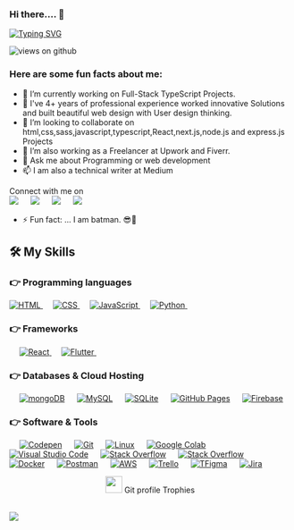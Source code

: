 


### Hi there.... 👋




[![Typing SVG](https://readme-typing-svg.herokuapp.com?font=Architects+Daughter&color=7AF79A&size=30&lines=Hey!+It's+Kal!;I'm+a+Full-Stack+Developer...;I'm+also+graphics+designer+.;And+I'm+a+proud+Ethiopian+ET)](https://git.io/typing-svg)

<img src="https://komarev.com/ghpvc/?username=daxsum&label=Views&color=brightgreen&style=flat-square" alt="views on github" />

<h3> Here are some fun facts about me: </h3>

- 🔭 I’m currently working on Full-Stack TypeScript Projects.
- 🌱 I've 4+ years of professional experience worked innovative Solutions and built beautiful web design with User design thinking.
- 👯 I’m looking to collaborate on html,css,sass,javascript,typescript,React,next.js,node.js and express.js Projects
- 🤔 I’m also working as a Freelancer at Upwork and Fiverr.
- 💬 Ask me about Programming or web development
- 📫 I am also a technical writer at Medium 
<!-- -  📰 Articles: 
	-	[Build Your Own Generative Adversarial Network (GAN) Using Pytorch](https://pub.towardsai.net/build-your-own-generative-adversarial-network-gan-using-pytorch-c367b8506987) 
	- [Dog Breed Classifier With PyTorch Using Transfer Learning](https://levelup.gitconnected.com/dog-breed-classifier-with-pytorch-using-transfer-learning-8f15af6f9010) -->

<p>Connect with me on
<br>	
<a target="_blank" href="https://www.linkedin.com/in/kalab-tenadeg-840a49217/"><img src="https://img.shields.io/badge/-LinkedIn-0077B5?style=for-the-badge&logo=Linkedin&logoColor=white"></img></a>
&emsp;
<a target="_blank" href="mailto:kalabtenadeg@yahoo.com"
><img src="https://img.shields.io/badge/-Gmail-D14836?style=for-the-badge&logo=Gmail&logoColor=white"></img></a>
&emsp;
<a target="_blank" href="https://twitter.com/kalabtenadeg"><img src="https://img.shields.io/badge/-Twitter-1DA1F2?style=for-the-badge&logo=Twitter&logoColor=white"></img></a>
&emsp;
<a target="_blank" href="https://medium.com/@kalabtenadeg"><img src="https://img.shields.io/badge/Medium-12100E?style=for-the-badge&logo=medium&logoColor=white"></img></a>


<br>
</p>

- ⚡ Fun fact: ... I am batman. 😎🦇 





## 🛠️ My Skills

### 👉 Programming languages

<p align="left"> 
  

  <a href="https://developer.mozilla.org/en-US/docs/Web/HTML/">
    <img alt="HTML" src="https://img.shields.io/twitter/url?color=orange&label=HTML&logo=HTML&logoColor=orange&style=for-the-badge&url=https%3A%2F%2Fdeveloper.mozilla.org%2Fen-US%2Fdocs%2FWeb%2FHTML%2F"/>
  </a>
&emsp;
	 <a href="https://developer.mozilla.org/en-US/docs/Web/CSS">
    <img alt="CSS" src="https://img.shields.io/twitter/url?color=red&label=CSS&logo=CSS&logoColor=orange&style=for-the-badge&url=https%3A%2F%2Fdeveloper.mozilla.org%2Fen-US%2Fdocs%2FWeb%2FCSS"/>
  </a>
&emsp;
	  <a href="https://developer.mozilla.org/en-US/docs/Web/JavaScript">
    <img alt="JavaScript" src="https://img.shields.io/twitter/url?color=blue&label=JavaScript&logo=JavaScript&logoColor=Yellow&style=for-the-badge&url=https%3A%2F%2Fdeveloper.mozilla.org%2Fen-US%2Fdocs%2FWeb%2FJavaScript"/>
  </a>
&emsp;

<a href="https://python.org/">
    <img alt="Python" src="https://img.shields.io/badge/Python-FFD43B?style=for-the-badge&logo=python&logoColor=darkgreen"/>
  </a>
  &emsp;


</p>

### 👉 Frameworks
<p align="left"> 
&emsp;
 <a href="https://reactjs.org/">
    <img alt="React" src="https://img.shields.io/twitter/url?color=black&label=React&logo=react&logoColor=blue&style=social&url=https%3A%2F%2Freactjs.org%2F"/>
  </a>
  &emsp; 
	 <a href="https://flutter.dev/" target="_blank"> 
     <img alt="Flutter" src="https://img.shields.io/badge/Flutter-02569B?style=for-the-badge&logo=flutter&logoColor=white">
   </a>
  &emsp; 
  
</p>

### 👉 Databases & Cloud Hosting
<p align="left">
	  &emsp;
<a href="https://www.mongodb.com/"><img alt="mongoDB" src ="https://img.shields.io/twitter/url?color=black&label=MongoDB&logo=MongoDB&logoColor=blue&style=social&url=https%3A%2F%2Fwww.mongodb.com%2Fcloud%2Fatlas%2Flp%2Ftry2%3Futm_source%3Dgoogle%26utm_campaign%3Dgs_footprint_row_search_core_brand_atlas_desktop%26utm_term%3Dmongodb%26utm_medium%3Dcpc_paid_search%26utm_ad%3De%26utm_ad_campaign_id%3D12212624584%26adgroup%3D115749713703%26gclid%3DCjwKCAjw-8qVBhANEiwAfjXLrpiLd_UKkZGLfhvRrGYHq2JtoJ1vAoy1RR5tVkqeXYO8RNT9tcqPnxoC3A8QAvD_BwE"></a>
  &emsp;
    <a href="https://www.mysql.com/"><img alt="MySQL" src="https://img.shields.io/badge/MySQL-00000F?style=for-the-badge&logo=mysql&logoColor=white"></a>
  &emsp;
    <a href="https://www.sqlite.org/"><img alt="SQLite" src ="https://img.shields.io/badge/SQLite-07405E?style=for-the-badge&logo=sqlite&logoColor=white"/></a>
  &emsp;
    <a href="https://www.github.com"><img alt="GitHub Pages" src="https://img.shields.io/badge/GitHub-100000?style=for-the-badge&logo=github&logoColor=white"></a>
  &emsp;
<a href="https://firebase.google.com/"><img alt="Firebase" src ="https://img.shields.io/badge/firebase-ffca28?style=for-the-badge&logo=firebase&logoColor=black"></a>
 </p>

 ### 👉 Software & Tools
 
<p>
  &emsp;
    <a href="#"><img alt="Codepen" src="https://img.shields.io/badge/Codepen-000000?style=for-the-badge&logo=codepen&logoColor=white"></a>
  &emsp;
    <a href="#"><img alt="Git" src="https://img.shields.io/badge/Git-F05032?style=for-the-badge&logo=git&logoColor=white"></a>
  &emsp;
    <a href="#"><img alt="Linux" src="https://img.shields.io/badge/Linux-FCC624?style=for-the-badge&logo=linux&logoColor=black"></a>
  &emsp;
    <a href="#"><img alt="Google Colab" src="https://img.shields.io/badge/Colab-F9AB00?style=for-the-badge&logo=googlecolab&color=525252"></a>
  &emsp;
    <a href="#"><img alt="Visual Studio Code" src="https://img.shields.io/badge/Visual_Studio_Code-0078D4?style=for-the-badge&logo=visual%20studio%20code&logoColor=white"></a>
  &emsp;
    <a href="#"><img alt="Stack Overflow" src="https://img.shields.io/badge/Stack_Overflow-FE7A16?style=for-the-badge&logo=stack-overflow&logoColor=white"></a>
&emsp;
    <a href="#"><img alt="Stack Overflow" src="https://img.shields.io/badge/manjaro-35BF5C?style=for-the-badge&logo=manjaro&logoColor=white"></a>
    &emsp;
    <a href="#"><img alt="Docker" src="https://img.shields.io/badge/Docker-2CA5E0?style=for-the-badge&logo=docker&logoColor=white"></a>
     &emsp;
    <a href="#"><img alt="Postman" src="https://img.shields.io/badge/Postman-FF6C37?style=for-the-badge&logo=Postman&logoColor=white"></a>
     &emsp;
    <a href="#"><img alt="AWS" src="https://img.shields.io/badge/Amazon_AWS-232F3E?style=for-the-badge&logo=amazon-aws&logoColor=white"></a>
    &emsp;
    <a href="#"><img alt="Trello" src="https://img.shields.io/badge/Trello-0052CC?style=for-the-badge&logo=trello&logoColor=white"></a>
    &emsp;
     <a href="#"><img alt="TFigma" src="https://img.shields.io/badge/Figma-F24E1E?style=for-the-badge&logo=figma&logoColor=white"></a>
    &emsp; <a href="#"><img alt="Jira" src="https://img.shields.io/badge/Jira-0052CC?style=for-the-badge&logo=Jira&logoColor=white"></a>
    &emsp;
    
</p>
<p align="center"><img src="https://media.giphy.com/media/QaMcXSekUWx7aogAUr/giphy.gif" width="30" />&nbsp;Git profile Trophies</p><br>
<img src="https://github-profile-trophy.vercel.app/?username=daxsum&theme=gruvbox" />


